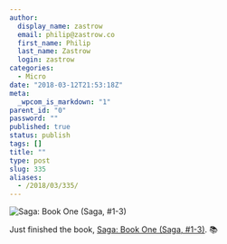 ```yaml
---
author:
  display_name: zastrow
  email: philip@zastrow.co
  first_name: Philip
  last_name: Zastrow
  login: zastrow
categories:
  - Micro
date: "2018-03-12T21:53:18Z"
meta:
  _wpcom_is_markdown: "1"
parent_id: "0"
password: ""
published: true
status: publish
tags: []
title: ""
type: post
slug: 335
aliases:
  - /2018/03/335/
---
```

<p><img src="https://i.gr-assets.com/images/S/compressed.photo.goodreads.com/books/1642641915l/22078240.jpg" alt="Saga: Book One (Saga, #1-3)" /></p>

<p>Just finished the book, <a href="https://www.goodreads.com/review/show/2323506129?utm_medium=api&amp;utm_source=rss">Saga: Book One (Saga, #1-3)</a>. 📚</p>
